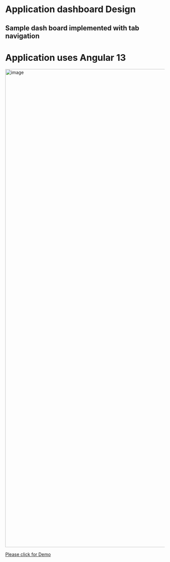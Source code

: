 # Application dashboard Design

## Sample dash board implemented with tab navigation

# Application uses Angular 13

<img width="1511" alt="image" src="https://user-images.githubusercontent.com/42837541/180605071-5e1ce016-0c55-4b78-a882-5631a0dfb431.png">

[Please click for Demo](https://jaiganesh-prakasam.github.io/tabNavigationGenericComponents/page/migrationStrategy)

